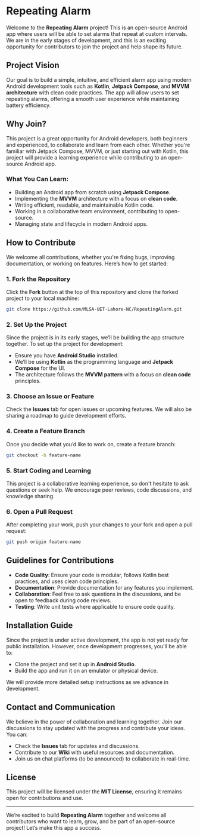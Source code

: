 # Repeating Alarm

Welcome to the **Repeating Alarm** project! This is an open-source Android app where users will be able to set alarms that repeat at custom intervals. We are in the early stages of development, and this is an exciting opportunity for contributors to join the project and help shape its future.

## Project Vision

Our goal is to build a simple, intuitive, and efficient alarm app using modern Android development tools such as **Kotlin**, **Jetpack Compose**, and **MVVM architecture** with clean code practices. The app will allow users to set repeating alarms, offering a smooth user experience while maintaining battery efficiency.

## Why Join?

This project is a great opportunity for Android developers, both beginners and experienced, to collaborate and learn from each other. Whether you're familiar with Jetpack Compose, MVVM, or just starting out with Kotlin, this project will provide a learning experience while contributing to an open-source Android app.

### What You Can Learn:
- Building an Android app from scratch using **Jetpack Compose**.
- Implementing the **MVVM** architecture with a focus on **clean code**.
- Writing efficient, readable, and maintainable Kotlin code.
- Working in a collaborative team environment, contributing to open-source.
- Managing state and lifecycle in modern Android apps.

## How to Contribute

We welcome all contributions, whether you're fixing bugs, improving documentation, or working on features. Here’s how to get started:

### 1. Fork the Repository
Click the **Fork** button at the top of this repository and clone the forked project to your local machine:
```bash
git clone https://github.com/MLSA-UET-Lahore-NC/RepeatingAlarm.git
```

### 2. Set Up the Project
Since the project is in its early stages, we’ll be building the app structure together. To set up the project for development:
- Ensure you have **Android Studio** installed.
- We’ll be using **Kotlin** as the programming language and **Jetpack Compose** for the UI. 
- The architecture follows the **MVVM pattern** with a focus on **clean code** principles.

### 3. Choose an Issue or Feature
Check the **Issues** tab for open issues or upcoming features. We will also be sharing a roadmap to guide development efforts.

### 4. Create a Feature Branch
Once you decide what you’d like to work on, create a feature branch:
```bash
git checkout -b feature-name
```

### 5. Start Coding and Learning
This project is a collaborative learning experience, so don't hesitate to ask questions or seek help. We encourage peer reviews, code discussions, and knowledge sharing.

### 6. Open a Pull Request
After completing your work, push your changes to your fork and open a pull request:
```bash
git push origin feature-name
```

## Guidelines for Contributions

- **Code Quality**: Ensure your code is modular, follows Kotlin best practices, and uses clean code principles.
- **Documentation**: Provide documentation for any features you implement.
- **Collaboration**: Feel free to ask questions in the discussions, and be open to feedback during code reviews.
- **Testing**: Write unit tests where applicable to ensure code quality.

## Installation Guide

Since the project is under active development, the app is not yet ready for public installation. However, once development progresses, you'll be able to:
- Clone the project and set it up in **Android Studio**.
- Build the app and run it on an emulator or physical device.

We will provide more detailed setup instructions as we advance in development.

## Contact and Communication

We believe in the power of collaboration and learning together. Join our discussions to stay updated with the progress and contribute your ideas. You can:
- Check the **Issues** tab for updates and discussions.
- Contribute to our **Wiki** with useful resources and documentation.
- Join us on chat platforms (to be announced) to collaborate in real-time.

## License

This project will be licensed under the **MIT License**, ensuring it remains open for contributions and use.

---

We’re excited to build **Repeating Alarm** together and welcome all contributors who want to learn, grow, and be part of an open-source project! Let’s make this app a success.